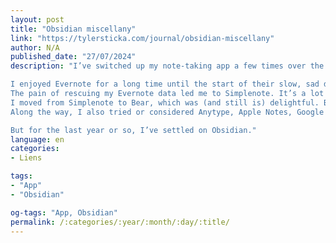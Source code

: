 ```yaml
---
layout: post
title: "Obsidian miscellany"
link: "https://tylersticka.com/journal/obsidian-miscellany"
author: N/A
published_date: "27/07/2024"
description: "I’ve switched up my note-taking app a few times over the years:

I enjoyed Evernote for a long time until the start of their slow, sad descent.
The pain of rescuing my Evernote data led me to Simplenote. It’s a lot more portable, but proved too barebones for my needs.
I moved from Simplenote to Bear, which was (and still is) delightful. But it’s Apple-only, and I really missed my notes on my gaming PC, Linux laptop, etc. (I held out hope that the promised web app would materialize, but decided to believe Shiny Frog when they say it’s still “a ways off.”)
Along the way, I also tried or considered Anytype, Apple Notes, Google Keep, Heynote, Joplin, Jotsy, Logseq, Microsoft OneNote, Muse, nb, TiddlyWiki, Tot, and probably a few others I’m forgetting.

But for the last year or so, I’ve settled on Obsidian."
language: en
categories:
- Liens

tags:
- "App"
- "Obsidian"

og-tags: "App, Obsidian"
permalink: /:categories/:year/:month/:day/:title/
---
```

